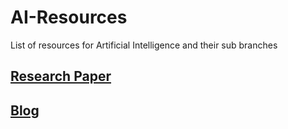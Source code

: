 # AI-Resources
List of resources for Artificial Intelligence and their sub branches

## [Research Paper]()
## [Blog]()
